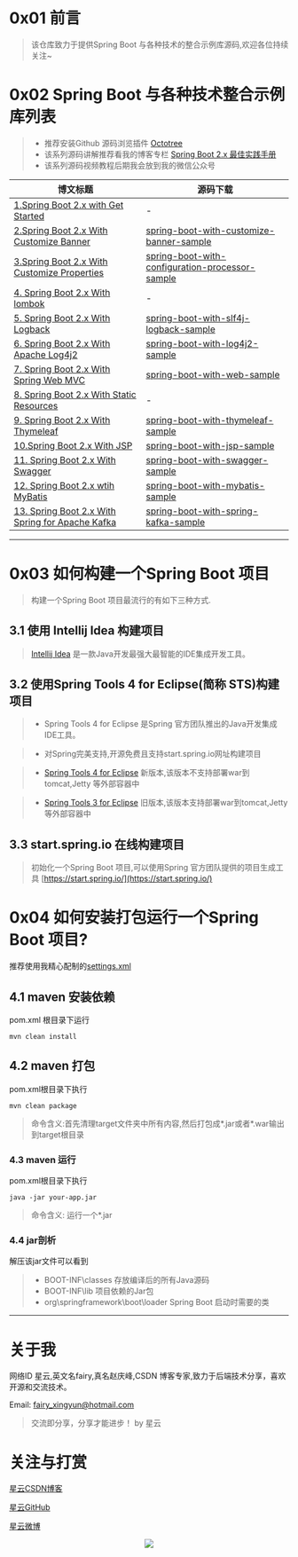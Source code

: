 # 0x01 前言

> 该仓库致力于提供Spring Boot 与各种技术的整合示例库源码,欢迎各位持续关注~

# 0x02 Spring Boot 与各种技术整合示例库列表

> - 推荐安装Github 源码浏览插件 [Octotree](https://www.octotree.io/)
> - 该系列源码讲解推荐看我的博客专栏 [Spring Boot 2.x 最佳实践手册](https://xingyun.blog.csdn.net/article/category/9284593)
> - 该系列源码视频教程后期我会放到我的微信公众号


| 博文标题 |源码下载  |
|--|--|
| [1.Spring Boot 2.x with Get Started](https://xingyun.blog.csdn.net/article/details/101110483)|-|
| [2.Spring Boot 2.x With Customize Banner](https://xingyun.blog.csdn.net/article/details/88819151) |  [spring-boot-with-customize-banner-sample](https://github.com/geekxingyun/SpringBootBestPracticesSample/tree/master/spring-boot-with-customize-banner-sample)|
| [3.Spring Boot 2.x With Customize Properties](https://xingyun.blog.csdn.net/article/details/89408533)|[spring-boot-with-configuration-processor-sample](https://github.com/geekxingyun/SpringBootBestPracticesSample/tree/master/spring-boot-with-configuration-processor-sample)|
|[4. Spring Boot 2.x With lombok](https://xingyun.blog.csdn.net/article/details/100763122)|-|
|[5. Spring Boot 2.x With Logback](https://xingyun.blog.csdn.net/article/details/88884141)|[spring-boot-with-slf4j-logback-sample](https://github.com/geekxingyun/SpringBootBestPracticesSample/tree/master/spring-boot-with-slf4j-logback-sample)|
|[6. Spring Boot 2.x With Apache Log4j2](https://xingyun.blog.csdn.net/article/details/100856124)|[spring-boot-with-log4j2-sample](https://github.com/geekxingyun/SpringBootBestPracticesSample/tree/master/spring-boot-with-log4j2-sample)|
|[7. Spring Boot 2.x With Spring Web MVC](https://xingyun.blog.csdn.net/article/details/89413333)|[spring-boot-with-web-sample](https://github.com/geekxingyun/SpringBootBestPracticesSample/tree/master/spring-boot-with-web-sample)|
|[8. Spring Boot 2.x With Static Resources](https://xingyun.blog.csdn.net/article/details/92772523)|-|
|[9. Spring Boot 2.x With Thymeleaf](https://xingyun.blog.csdn.net/article/details/89422513)|[spring-boot-with-thymeleaf-sample](https://github.com/geekxingyun/SpringBootBestPracticesSample/tree/master/spring-boot-with-thymeleaf-sample)
|[10.Spring Boot 2.x With JSP](https://xingyun.blog.csdn.net/article/details/89413877)|[spring-boot-with-jsp-sample](https://github.com/geekxingyun/SpringBootBestPracticesSample/tree/master/spring-boot-with-jsp-sample)|
|[11. Spring Boot 2.x With Swagger](https://xingyun.blog.csdn.net/article/details/89420502)|[spring-boot-with-swagger-sample](https://github.com/geekxingyun/SpringBootBestPracticesSample/tree/master/spring-boot-with-swagger-sample)|
|[12. Spring Boot 2.x wtih MyBatis](https://xingyun.blog.csdn.net/article/details/97929511)|[spring-boot-with-mybatis-sample](https://github.com/geekxingyun/SpringBootBestPracticesSample/tree/master/spring-boot-with-mybatis-sample)|
|[13. Spring Boot 2.x With Spring for Apache Kafka](https://xingyun.blog.csdn.net/article/details/88974967)|[spring-boot-with-spring-kafka-sample](https://github.com/geekxingyun/SpringBootBestPracticesSample/tree/master/spring-boot-with-spring-kafka-sample)|


---
# 0x03 如何构建一个Spring Boot 项目

> 构建一个Spring Boot 项目最流行的有如下三种方式.

## 3.1 使用 Intellij Idea 构建项目

> [Intellij Idea](https://www.jetbrains.com/idea/) 是一款Java开发最强大最智能的IDE集成开发工具。

## 3.2 使用Spring Tools 4 for Eclipse(简称 STS)构建项目

> - Spring Tools 4 for Eclipse 是Spring 官方团队推出的Java开发集成IDE工具。

> - 对Spring完美支持,开源免费且支持start.spring.io网址构建项目

> - [Spring Tools 4 for Eclipse](https://spring.io/tools) 新版本,该版本不支持部署war到tomcat,Jetty 等外部容器中

> - [Spring Tools 3 for Eclipse](https://spring.io/tools3/sts/all) 旧版本,该版本支持部署war到tomcat,Jetty 等外部容器中


## 3.3 start.spring.io 在线构建项目

> 初始化一个Spring Boot 项目,可以使用Spring 官方团队提供的项目生成工具 [https://start.spring.io/](https://start.spring.io/)

# 0x04 如何安装打包运行一个Spring Boot 项目?

推荐使用我精心配制的[settings.xml](https://github.com/geekxingyun/SpringBootBestPracticesSample/blob/master/assets/share/settings.xml)

## 4.1 maven 安装依赖

pom.xml 根目录下运行
```
mvn clean install
```
## 4.2 maven 打包

pom.xml根目录下执行
```
mvn clean package
```
> 命令含义:首先清理target文件夹中所有内容,然后打包成*.jar或者*.war输出到target根目录

### 4.3 maven 运行

pom.xml根目录下执行
```
java -jar your-app.jar
```
> 命令含义: 运行一个*.jar
 
 ### 4.4 jar剖析
 
 解压该jar文件可以看到
 
> - BOOT-INF\classes 存放编译后的所有Java源码
> - BOOT-INF\lib 项目依赖的Jar包
> - org\springframework\boot\loader Spring Boot 启动时需要的类

---
# 关于我

网络ID 星云,英文名fairy,真名赵庆峰,CSDN 博客专家,致力于后端技术分享，喜欢开源和交流技术。

Email: fairy_xingyun@hotmail.com

> 交流即分享，分享才能进步！ by 星云

# 关注与打赏

[星云CSDN博客](https://blog.csdn.net/hadues)

[星云GitHub](https://github.com/geekxingyun)

[星云微博](https://weibo.com/xingyunsky)

<div align="center"><img src="https://github.com/geekxingyun/SpringBootBestPracticesSample/blob/master/assets/images/follow-me-and-award-me.png?raw=true"/></div>

